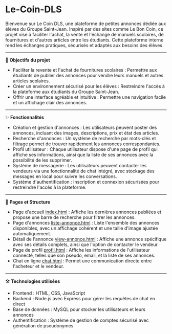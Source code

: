 # **Le-Coin-DLS**

Bienvenue sur Le Coin DLS, une plateforme de petites annonces dédiée aux élèves du Groupe Saint-Jean. Inspiré par des sites comme Le Bon Coin, ce projet vise à faciliter l'achat, la vente et l'échange de manuels scolaires, de fournitures et d'autres articles entre les étudiants. Cette plateforme interne rend les échanges pratiques, sécurisés et adaptés aux besoins des élèves.

___
📌 **Objectifs du projet**
* Faciliter la revente et l'achat de fournitures scolaires : Permettre aux étudiants de publier des annonces pour vendre leurs manuels et autres articles scolaires.
* Créer un environnement sécurisé pour les élèves : Restreindre l'accès à la plateforme aux étudiants du Groupe Saint-Jean.
* Offrir une interface agréable et intuitive : Permettre une navigation facile et un affichage clair des annonces.

___
✨ **Fonctionnalités**
* Création et gestion d'annonces : Les utilisateurs peuvent poster des annonces, incluant des images, descriptions, prix et état des articles.
* Recherche d'annonces : Un système de recherche par mots-clés et filtrage permet de trouver rapidement les annonces correspondantes.
* Profil utilisateur : Chaque utilisateur dispose d'une page de profil qui affiche ses informations, ainsi que la liste de ses annonces avec la possibilité de les supprimer.
* Système de messagerie : Les utilisateurs peuvent contacter les vendeurs via une fonctionnalité de chat intégré, avec stockage des messages en local pour suivre les conversations.
* Système d'authentification : Inscription et connexion sécurisées pour restreindre l'accès à la plateforme.

___
📄 **Pages et Structure**
* Page d'accueil [index.html](https://github.com/Shyphem/Le-Coin-DLS/blob/main/Le_Coin_DLS/public/index.html) : Affiche les dernières annonces publiées et propose une barre de recherche pour filtrer les annonces.
* Page d'annonces [liste-annonce.html](https://github.com/Shyphem/Le-Coin-DLS/blob/main/Le_Coin_DLS/public/liste-annonce.html) : Liste l'ensemble des annonces disponibles, avec un affichage cohérent et une taille d'image ajustée automatiquement.
* Détail de l'annonce [view-annonce.html](https://github.com/Shyphem/Le-Coin-DLS/blob/main/Le_Coin_DLS/public/view-annonce.html) : Affiche une annonce spécifique avec ses détails complets, ainsi que l'option de contacter le vendeur.
* Page de profil [profil.html](https://github.com/Shyphem/Le-Coin-DLS/blob/main/Le_Coin_DLS/public/profil.html) : Affiche les informations de l'utilisateur connecté, telles que son pseudo, email, et la liste de ses annonces.
* Chat en ligne [chat.html](https://github.com/Shyphem/Le-Coin-DLS/blob/main/Le_Coin_DLS/public/chat.html) : Permet une communication directe entre l'acheteur et le vendeur.

___
🛠️ **Technologies utilisées**
* Frontend : HTML, CSS, JavaScript
* Backend : Node.js avec Express pour gérer les requêtes de chat en direct
* Base de données : MySQL pour stocker les utilisateurs et leurs annonces
* Authentification : Système de gestion de comptes sécurisé avec génération de pseudonymes
